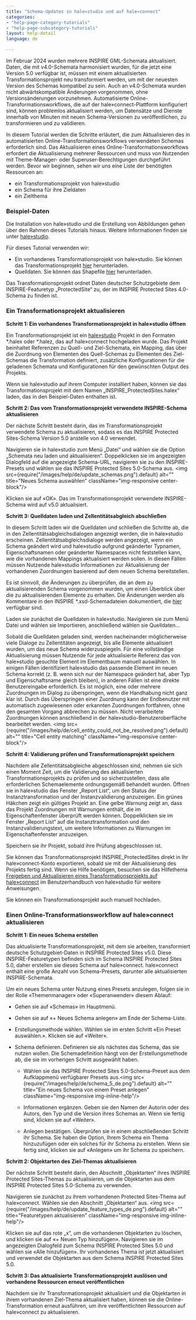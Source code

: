 ```yaml
---
title: "Schema-Updates in hale»studio und auf hale»connect"
categories:
- "help-page-category-tutorials"
- "help-page-subcategory-tutorials"
layout: help-detail
language: de

---
```


Im Februar 2024 wurden mehrere INSPIRE GML-Schemata aktualisiert. Daten, die mit v4.0-Schemata harmonisiert wurden, für die jetzt eine Version 5.0 verfügbar ist, müssen mit einem aktualisierten Transformationsprojekt neu transformiert werden, um mit der neuesten Version des Schemas kompatibel zu sein. Auch an v4.0-Schemata wurden nicht abwärtskompatible Änderungen vorgenommen, ohne Versionsänderungen vorzunehmen. Automatisierte Online-Transformationsworkflows, die auf der hale»connect-Plattform konfiguriert sind, können problemlos aktualisiert werden, um Datensätze und Dienste innerhalb von Minuten mit neuen Schema-Versionen zu veröffentlichen, zu transformieren und zu validieren.

In diesem Tutorial werden die Schritte erläutert, die zum Aktualisieren des in automatisierten Online-Transformationsworkflows verwendeten Schemas erforderlich sind. Das Aktualisieren eines Online-Transformationsworkflows erfordert die Aktualisierung mehrerer Ressourcen und muss von Nutzenden mit Theme-Manager- oder Superuser-Berechtigungen durchgeführt werden. Bevor wir beginnen, sehen wir uns eine Liste der benötigten Ressourcen an:

* ein Transformationsprojekt von hale»studio
* ein Schema für ihre Zieldaten
* ein Zielthema

### **Beispiel-Daten**

Die Installation von hale»studio und die Erstellung von Abbildungen gehen über den Rahmen dieses Tutorials hinaus. Weitere Informationen finden sie unter [hale»studio](https://www.wetransform.to/products/halestudio/).

Für dieses Tutorial verwenden wir:

* Ein vorhandenes Transformationsprojekt von hale»studio. Sie können das Transformationsprojekt [hier](https://test.haleconnect.de/#/transformation/org/740/fee5465b-52eb-4adf-9fec-3b59dffdee71/overview) herunterladen.
* Quelldaten. Sie können das Shapefile [hier](https://wetransform.box.com/s/6m9ygbmzestcmq9gk6uwrbs9kcyp12v5) herunterladen.

Das Transformationsprojekt ordnet Daten deutscher Schutzgebiete dem INSPIRE-Featuretyp „ProtectedSite“ zu, der im INSPIRE Protected Sites 4.0-Schema zu finden ist.

### **Ein Transformationsprojekt aktualisieren**

**Schritt 1: Ein vorhandenes Transformationsprojekt in hale»studio öffnen**

Ein Transformationsprojekt ist ein [hale»studio](https://www.wetransform.to/products/halestudio/) Projekt in den Formaten \*.halex oder \*.halez, das auf hale»connect hochgeladen wurde. Das Projekt beinhaltet Referenzen zu Quell- und Ziel-Schemata, ein Mapping, das über die Zuordnung von Elementen des Quell-Schemas zu Elementen des Ziel-Schemas die Transformation definiert, zusätzliche Konfigurationen für die geladenen Schemata und Konfigurationen für den gewünschten Output des Projekts.

Wenn sie hale»studio auf ihrem Computer installiert haben, können sie das Transformationsprojekt mit dem Namen „INSPIRE_ProtectedSites.halex“ laden, das in den Beispiel-Daten enthalten ist.

**Schritt 2: Das vom Transformationsprojekt verwendete INSPIRE-Schema aktualisieren**

Der nächste Schritt besteht darin, das im Transformationsprojekt verwendete Schema zu aktualisieren, sodass es das INSPIRE Protected Sites-Schema Version 5.0 anstelle von 4.0 verwendet.

Navigieren sie in hale»studio zum Menü „Datei“ und wählen sie die Option „Schemata neu laden und aktualisieren“. Doppelklicken sie im angezeigten Dialogfeld auf die angezeigte Schema-URL, navigieren sie zu den INSPIRE-Presets und wählen sie das INSPIRE Protected Sites 5.0-Schema aus.
<a className="image-news text-center col-xs-12 mt mb"><img src={require("/images/help/de/update_schemas.png").default} alt="" title="Neues Schema auswählen" className="img-responsive center-block"/></a>

Klicken sie auf &laquo;OK&raquo;. Das im Transformationsprojekt verwendete INSPIRE-Schema wird auf v5.0 aktualisiert.

**Schritt 3: Quelldaten laden und Zellentitätsabgleich abschließen**

In diesem Schritt laden wir die Quelldaten und schließen die Schritte ab, die in den Zellentitätsabgleichsdialogen angezeigt werden, die in hale»studio erscheinen. Zellentitätsabgleichsdialoge werden angezeigt, wenn ein Schema geändert wird und hale»studio aufgrund geänderter Typnamen, Eigenschaftsnamen oder geänderter Namespaces nicht feststellen kann, wie die vorhandenen Mappings aktualisiert werden sollen. In diesen Fällen müssen Nutzende hale»studio Informationen zur Aktualisierung der vorhandenen Zuordnungen basierend auf dem neuen Schema bereitstellen.

Es ist sinnvoll, die Änderungen zu überprüfen, die an dem zu aktualisierenden Schema vorgenommen wurden, um einen Überblick über die zu aktualisierenden Elemente zu erhalten. Die Änderungen werden als Kommentare in den INSPIRE \*.xsd-Schemadateien dokumentiert, die [hier](https://inspire.ec.europa.eu/schemas/index.html) verfügbar sind.

Laden sie zunächst die Quelldaten in hale»studio. Navigieren sie zum Menü Datei und wählen sie Importieren, anschließend wählen sie Quelldaten...

Sobald die Quelldaten geladen sind, werden nacheinander möglicherweise viele Dialoge zu Zellentitäten angezeigt, bis alle Elemente aktualisiert wurden, um das neue Schema widerzuspiegeln. Für eine vollständige Aktualisierung müssen Nutzende für jede aktualisierte Referenz das von hale»studio gesuchte Element im Elementbaum manuell auswählen. In einigen Fällen identifiziert hale»studio das passende Element im neuen Schema korrekt (z. B. wenn sich nur der Namespace geändert hat, aber Typ und Eigenschaftsname gleich bleiben), in anderen Fällen ist eine direkte Benutzereingabe erforderlich. Es ist möglich, eine oder mehrere Zuordnungen im Dialog zu überspringen, wenn die Handhabung nicht ganz klar ist. Durch das Überspringen einer Zuordnung kann der Endbenutzer mit automatisch zugewiesenen oder erkannten Zuordnungen fortfahren, ohne den gesamten Vorgang abbrechen zu müssen. Nicht verarbeitete Zuordnungen können anschließend in der hale»studio-Benutzeroberfläche bearbeitet werden.
<a className="image-news text-center col-xs-12 mt mb"><img src={require("/images/help/de/cell_entity_could_not_be_resolved.png").default} alt="" title="Cell entity matching" className="img-responsive center-block"/></a>

**Schritt 4: Validierung prüfen und Transformationsprojekt speichern**

Nachdem alle Zellentitätsabgleiche abgeschlossen sind, nehmen sie sich einen Moment Zeit, um die Validierung des aktualisierten Transformationsprojekts zu prüfen und so sicherzustellen, dass alle erforderlichen Schemaelemente ordnungsgemäß behandelt wurden. Öffnen sie in hale»studio das Fenster „Report List“, um den Status der Instanztransformation und der Instanzvalidierung anzuzeigen. Ein grünes Häkchen zeigt ein gültiges Projekt an. Eine gelbe Warnung zeigt an, dass das Projekt Zuordnungen mit Warnungen enthält, die im Eigenschaftenfenster überprüft werden können. Doppelklicken sie im Fenster „Report List“ auf die Instanztransformation und den Instanzvalidierungstext, um weitere Informationen zu Warnungen im Eigenschaftenfenster anzuzeigen.

Speichern sie ihr Projekt, sobald ihre Prüfung abgeschlossen ist.

Sie können das Transformationsprojekt INSPIRE_ProtectedSites direkt in Ihr hale»connect-Konto exportieren, sobald sie mit der Aktualisierung des Projekts fertig sind. Wenn sie Hilfe benötigen, besuchen sie das Hilfethema [Freigeben und Aktualisieren eines Transformationsprojekts auf hale»connect](http://help.halestudio.org/latest/index.jsp?topic=%2Feu.esdihumboldt.hale.doc.user%2Fhtml%2Ftasks%2Fhaleconnect%2Fshareproject.html) im Benutzerhandbuch von hale»studio für weitere Anweisungen.

Sie können ein Transformationsprojekt auch manuell hochladen.

### **Einen Online-Transformationsworkflow auf hale»connect aktualisieren**

**Schritt 1: Ein neues Schema erstellen**

Das aktualisierte Transformationsprojekt, mit dem sie arbeiten, transformiert deutsche Schutzgebiet-Daten in INSPIRE Protected Sites v5.0. Diese INSPIRE-Featuretypen befinden sich im Schema INSPIRE Protected Sites 5.0, daher erstellen sie dieses Schema auf hale»connect. hale»connect enthält eine große Anzahl von Schema-Presets, darunter alle aktualisierten INSPIRE-Schemata.

Um ein neues Schema unter Nutzung eines Presets anzulegen, folgen sie in der Rolle &laquo;Themenmanager&raquo; oder &laquo;Superanwender&raquo; diesem Ablauf:

*	Gehen sie auf &laquo;Schemas&raquo; im Hauptmenü.
*	Gehen sie auf &laquo;+ Neues Schema anlegen&raquo; am Ende der Schema-Liste.
*	Erstellungsmethode wählen. Wählen sie im ersten Schritt &laquo;Ein Preset auswählen.&raquo;. Klicken sie auf &laquo;Weiter&raquo;.
*	Schema definieren. Definieren sie als nächstes das Schema, das sie nutzen wollen. Die Schemadefinition hängt von der Erstellungsmethode ab, die sie im vorherigen Schritt ausgewählt haben.

    * Wählen sie das INSPIRE Protected Sites 5.0-Schema-Preset aus dem Aufklappmenü verfügbarer Presets aus.<img src={require("/images/help/de/schema_5_de.png").default} alt="" title="Ein neues Schema von einem Preset anlegen" className="img-responsive img-inline-help"/>

    * Informationen ergänzen. Geben sie den Namen der Autorin oder des Autors, den Typ und die Version ihres Schemas an. Wenn sie fertig sind, klicken sie auf &laquo;Weiter&raquo;.

    * Anlegen bestätigen. Überprüfen sie in einem abschließenden Schritt ihr Schema. Sie haben die Option, Ihrem Schema ein Thema hinzuzufügen oder ein solches für ihr Schema zu erstellen. Wenn sie fertig sind, klicken sie auf &laquo;Anlegen&raquo; um ihr Schema zu speichern.


**Schritt 2: Objektarten des Ziel-Themas aktualisieren**

Der nächste Schritt besteht darin, den Abschnitt „Objektarten“ ihres INSPIRE Protected Sites-Themas zu aktualisieren, um die Objektarten aus dem INSPIRE Protected Sites 5.0-Schema zu verwenden.

Navigieren sie zunächst zu ihrem vorhandenen Protected Sites-Thema auf hale»connect. Wählen sie den Abschnitt „Objektarten“ aus.
<img src={require("/images/help/de/update_feature_types_de.png").default} alt="" title="Featuretypen aktualisieren" className="img-responsive img-inline-help"/>

Klicken sie auf das rote „x“, um die vorhandenen Objektarten zu löschen, und klicken sie auf &laquo;+ Neuen Typ hinzufügen&raquo;. Navigieren sie im angezeigten Dialogfeld zum Schema INSPIRE Protected Sites 5.0 und wählen sie &laquo;Alle hinzufügen&raquo;. Ihr vorhandenes Thema ist jetzt aktualisiert und verwendet die Objektarten aus dem Schema INSPIRE Protected Sites 5.0.

**Schritt 3: Das aktualisierte Transformationsprojekt auslösen und vorhandene Ressourcen erneut veröffentlichen**

Nachdem sie ihr Transformationsprojekt aktualisiert und die Objektarten in ihrem vorhandenen Ziel-Thema aktualisiert haben, können sie die Online-Transformation erneut ausführen, um ihre veröffentlichten Ressourcen auf hale»connect zu aktualisieren.
